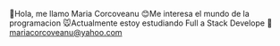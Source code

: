 🫡Hola, me llamo Maria Corcoveanu
😊Me interesa el mundo de la programacion
🐭Actualmente estoy estudiando Full a Stack Develope
🤭mariacorcoveanu@yahoo.com
<!---


--->
